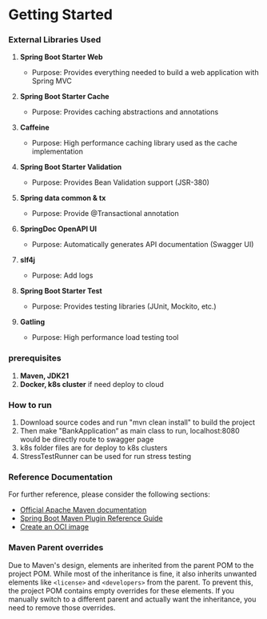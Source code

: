 # Getting Started

### External Libraries Used

1. **Spring Boot Starter Web**
    - Purpose: Provides everything needed to build a web application with Spring MVC

2. **Spring Boot Starter Cache**
    - Purpose: Provides caching abstractions and annotations

3. **Caffeine**
    - Purpose: High performance caching library used as the cache implementation

4. **Spring Boot Starter Validation**
    - Purpose: Provides Bean Validation support (JSR-380)

5. **Spring data common & tx**
    - Purpose: Provide @Transactional annotation

6. **SpringDoc OpenAPI UI**
    - Purpose: Automatically generates API documentation (Swagger UI)

6. **slf4j**
   - Purpose: Add logs

7. **Spring Boot Starter Test**
    - Purpose: Provides testing libraries (JUnit, Mockito, etc.)

8. **Gatling**
    - Purpose: High performance load testing tool


### prerequisites
1. **Maven, JDK21**
2. **Docker, k8s cluster** if need deploy to cloud

### How to run
1. Download source codes and run "mvn clean install" to build the project
2. Then make "BankApplication“ as main class to run, localhost:8080 would be directly route to swagger page
3. k8s folder files are for deploy to k8s clusters
4. StressTestRunner can be used for run stress testing 


### Reference Documentation
For further reference, please consider the following sections:

* [Official Apache Maven documentation](https://maven.apache.org/guides/index.html)
* [Spring Boot Maven Plugin Reference Guide](https://docs.spring.io/spring-boot/3.5.3/maven-plugin)
* [Create an OCI image](https://docs.spring.io/spring-boot/3.5.3/maven-plugin/build-image.html)

### Maven Parent overrides

Due to Maven's design, elements are inherited from the parent POM to the project POM.
While most of the inheritance is fine, it also inherits unwanted elements like `<license>` and `<developers>` from the parent.
To prevent this, the project POM contains empty overrides for these elements.
If you manually switch to a different parent and actually want the inheritance, you need to remove those overrides.

